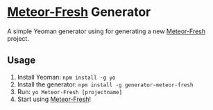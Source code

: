 [Meteor-Fresh](https://github.com/cjsauer/meteor-fresh]) Generator
========================================

A simple Yeoman generator using for generating a new [Meteor-Fresh](https://github.com/cjsauer/meteor-fresh]) project.

Usage
---------------

1. Install Yeoman: `npm install -g yo`
2. Install the generator: `npm install -g generator-meteor-fresh`
3. Run: `yo Meteor-Fresh [projectname]`
4. Start using [Meteor-Fresh](https://github.com/cjsauer/meteor-fresh])!
